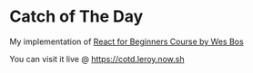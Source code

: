 # Catch of The Day
My implementation of [React for Beginners Course by Wes Bos](https://reactforbeginners.com/)

You can visit it live @ https://cotd.leroy.now.sh
